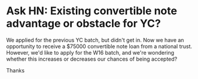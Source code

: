 # Ask HN: Existing convertible note advantage or obstacle for YC?

We applied for the previous YC batch, but didn&#x27;t get in. Now we have an opportunity to receive a $75000 convertible note loan from a national trust. However, we&#x27;d like to apply for the W16 batch, and we&#x27;re wondering whether this increases or decreases our chances of being accepted?<p>Thanks

